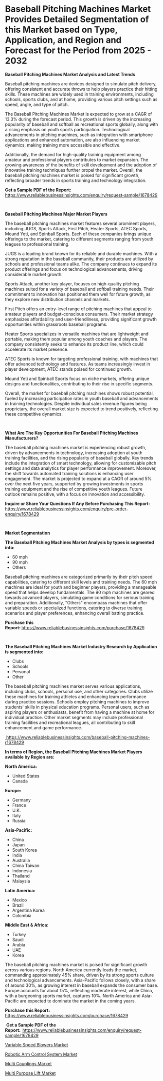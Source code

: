 <p><h1>Baseball Pitching Machines Market Provides Detailed Segmentation of this Market based on Type, Application, and Region and Forecast for the Period from 2025 - 2032</h1></p><p><strong>Baseball Pitching Machines Market Analysis and Latest Trends</strong></p>
<p><p>Baseball pitching machines are devices designed to simulate pitch delivery, offering consistent and accurate throws to help players practice their hitting skills. These machines are widely used in training environments, including schools, sports clubs, and at home, providing various pitch settings such as speed, angle, and type of pitch.</p><p>The Baseball Pitching Machines Market is expected to grow at a CAGR of 13.3% during the forecast period. This growth is driven by the increasing popularity of baseball and softball as recreational sports globally, along with a rising emphasis on youth sports participation. Technological advancements in pitching machines, such as integration with smartphone applications and enhanced automation, are also influencing market dynamics, making training more accessible and effective. </p><p>Additionally, the demand for high-quality training equipment among amateur and professional players contributes to market expansion. The growing awareness of the benefits of skill development and the adoption of innovative training techniques further propel the market. Overall, the baseball pitching machines market is poised for significant growth, reflecting broader trends in sports training and technology integration.</p></p>
<p><strong>Get a Sample PDF of the Report:&nbsp;</strong> <a href="https://www.reliablebusinessinsights.com/enquiry/request-sample/1678429?utm_campaign=100&utm_medium=2&utm_source=Github&utm_content=ia&utm_term=21022025&utm_id=baseball-pitching-machines">https://www.reliablebusinessinsights.com/enquiry/request-sample/1678429</a></p>
<p>&nbsp;</p>
<p><strong>Baseball Pitching Machines Major Market Players</strong></p>
<p><p>The baseball pitching machines market features several prominent players, including JUGS, Sports Attack, First Pitch, Heater Sports, ATEC Sports, Mound Yeti, and Spinball Sports. Each of these companies brings unique offerings to the market, catering to different segments ranging from youth leagues to professional training.</p><p>JUGS is a leading brand known for its reliable and durable machines. With a strong reputation in the baseball community, their products are utilized by schools and professional teams alike. The company continues to expand its product offerings and focus on technological advancements, driving considerable market growth.</p><p>Sports Attack, another key player, focuses on high-quality pitching machines suited for a variety of baseball and softball training needs. Their commitment to innovation has positioned them well for future growth, as they explore new distribution channels and markets.</p><p>First Pitch offers an entry-level range of pitching machines that appeal to amateur players and budget-conscious consumers. Their market strategy emphasizes affordability and user-friendliness, providing significant growth opportunities within grassroots baseball programs.</p><p>Heater Sports specializes in versatile machines that are lightweight and portable, making them popular among youth coaches and players. The company consistently seeks to enhance its product line, which could accelerate its market presence.</p><p>ATEC Sports is known for targeting professional training, with machines that offer advanced technology and features. As teams increasingly invest in player development, ATEC stands poised for continued growth.</p><p>Mound Yeti and Spinball Sports focus on niche markets, offering unique designs and functionalities, contributing to their rise in specific segments. </p><p>Overall, the market for baseball pitching machines shows robust potential, fueled by increasing participation rates in youth baseball and advancements in training technologies. Despite individual sales revenue figures being proprietary, the overall market size is expected to trend positively, reflecting these competitive dynamics.</p></p>
<p>&nbsp;</p>
<p><strong>What Are The Key Opportunities For Baseball Pitching Machines Manufacturers?</strong></p>
<p><p>The baseball pitching machines market is experiencing robust growth, driven by advancements in technology, increasing adoption at youth training facilities, and the rising popularity of baseball globally. Key trends include the integration of smart technology, allowing for customizable pitch settings and data analytics for player performance improvement. Moreover, the shift towards automated training solutions is enhancing user engagement. The market is projected to expand at a CAGR of around 5% over the next five years, supported by growing investments in sports training equipment and the rise of competitive youth leagues. Future outlook remains positive, with a focus on innovation and accessibility.</p></p>
<p><strong>Inquire or Share Your Questions If Any Before Purchasing This Report:</strong> <a href="https://www.reliablebusinessinsights.com/enquiry/pre-order-enquiry/1678429?utm_campaign=100&utm_medium=2&utm_source=Github&utm_content=ia&utm_term=21022025&utm_id=baseball-pitching-machines">https://www.reliablebusinessinsights.com/enquiry/pre-order-enquiry/1678429</a></p>
<p>&nbsp;</p>
<p><strong>Market Segmentation</strong></p>
<p><strong>The Baseball Pitching Machines Market Analysis by types is segmented into:</strong></p>
<p><ul><li>60 mph</li><li>90 mph</li><li>Others</li></ul></p>
<p><p>Baseball pitching machines are categorized primarily by their pitch speed capabilities, catering to different skill levels and training needs. The 60 mph machines are ideal for youth and beginner players, providing a manageable speed that helps develop fundamentals. The 90 mph machines are geared towards advanced players, simulating game conditions for serious training and preparation. Additionally, "Others" encompass machines that offer variable speeds or specialized functions, catering to diverse training scenarios and player preferences, enhancing overall batting practice.</p></p>
<p><strong>Purchase this Report:&nbsp;</strong><a href="https://www.reliablebusinessinsights.com/purchase/1678429?utm_campaign=100&utm_medium=2&utm_source=Github&utm_content=ia&utm_term=21022025&utm_id=baseball-pitching-machines">https://www.reliablebusinessinsights.com/purchase/1678429</a></p>
<p>&nbsp;</p>
<p><strong>The Baseball Pitching Machines Market Industry Research by Application is segmented into:</strong></p>
<p><ul><li>Clubs</li><li>Schools</li><li>Personal</li><li>Other</li></ul></p>
<p><p>The baseball pitching machines market serves various applications, including clubs, schools, personal use, and other categories. Clubs utilize these machines for training athletes and enhancing team performance during practice sessions. Schools employ pitching machines to improve students' skills in physical education programs. Personal users, such as aspiring players or enthusiasts, benefit from having a machine at home for individual practice. Other market segments may include professional training facilities and recreational leagues, all contributing to skill enhancement and game performance.</p></p>
<p><a href="https://www.reliablebusinessinsights.com/baseball-pitching-machines-r1678429?utm_campaign=100&utm_medium=2&utm_source=Github&utm_content=ia&utm_term=21022025&utm_id=baseball-pitching-machines">&nbsp;https://www.reliablebusinessinsights.com/baseball-pitching-machines-r1678429</a></p>
<p><strong>In terms of Region, the Baseball Pitching Machines Market Players available by Region are:</strong></p>
<p>
    <p> <strong> North America: </strong>
        <ul>
            <li>United States</li>
            <li>Canada</li>
        </ul>
        </p> 
    <p> <strong> Europe: </strong>
        <ul>
            <li>Germany</li>
            <li>France</li>
            <li>U.K.</li>
            <li>Italy</li>
            <li>Russia</li>
        </ul>
        </p> 
    <p> <strong> Asia-Pacific: </strong>
        <ul>
            <li>China</li>
            <li>Japan</li>
            <li>South Korea</li>
            <li>India</li>
            <li>Australia</li>
            <li>China Taiwan</li>
            <li>Indonesia</li>
            <li>Thailand</li>
            <li>Malaysia</li>
        </ul>
        </p> 
    <p> <strong> Latin America: </strong>
        <ul>
            <li>Mexico</li>
            <li>Brazil</li>
            <li>Argentina Korea</li>
            <li>Colombia</li>
        </ul>
        </p> 
    <p> <strong> Middle East & Africa: </strong>
        <ul>
            <li>Turkey</li>
            <li>Saudi</li>
            <li>Arabia</li>
            <li>UAE</li>
            <li>Korea</li>
        </ul>
    </p>
    </p>
<p><p>The baseball pitching machines market is poised for significant growth across various regions. North America currently leads the market, commanding approximately 45% share, driven by its strong sports culture and technological advancements. Asia-Pacific follows closely, with a share of around 30%, as growing interest in baseball expands the consumer base. Europe accounts for about 15%, reflecting moderate interest, while China, with a burgeoning sports market, captures 10%. North America and Asia-Pacific are expected to dominate the market in the coming years.</p></p>
<p><strong>Purchase this Report: </strong><a href="https://www.reliablebusinessinsights.com/purchase/1678429?utm_campaign=100&utm_medium=2&utm_source=Github&utm_content=ia&utm_term=21022025&utm_id=baseball-pitching-machines">https://www.reliablebusinessinsights.com/purchase/1678429</a></p>
<p>&nbsp;<strong>Get a Sample PDF of the Report:&nbsp;&nbsp;</strong><a href="https://www.reliablebusinessinsights.com/enquiry/request-sample/1678429?utm_campaign=100&utm_medium=2&utm_source=Github&utm_content=ia&utm_term=21022025&utm_id=baseball-pitching-machines">https://www.reliablebusinessinsights.com/enquiry/request-sample/1678429</a></p>
<p><strong></strong></p>
<p><p><a href="https://github.com/koylebondant/Market-Research-Report-List-1/blob/main/variable-speed-blowers-market.md?utm_campaign=100&utm_medium=2&utm_source=Github&utm_content=ia&utm_term=21022025&utm_id=baseball-pitching-machines">Variable Speed Blowers Market</a></p><p><a href="https://github.com/akpthobs/Market-Research-Report-List-1/blob/main/robotic-arm-control-system-market.md?utm_campaign=100&utm_medium=2&utm_source=Github&utm_content=ia&utm_term=21022025&utm_id=baseball-pitching-machines">Robotic Arm Control System Market</a></p><p><a href="https://github.com/nicoletavirag/Market-Research-Report-List-5/blob/main/multi-couplings-market.md?utm_campaign=100&utm_medium=2&utm_source=Github&utm_content=ia&utm_term=21022025&utm_id=baseball-pitching-machines">Multi Couplings Market</a></p><p><a href="https://github.com/saiinylerma6/Market-Research-Report-List-1/blob/main/multi-purpose-lift-market.md?utm_campaign=100&utm_medium=2&utm_source=Github&utm_content=ia&utm_term=21022025&utm_id=baseball-pitching-machines">Multi Purpose Lift Market</a></p></p>